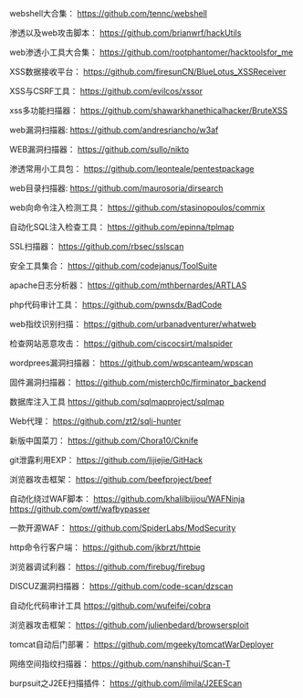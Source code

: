 webshell大合集：
https://github.com/tennc/webshell

渗透以及web攻击脚本：
https://github.com/brianwrf/hackUtils

web渗透小工具大合集：
https://github.com/rootphantomer/hacktoolsfor_me

XSS数据接收平台：
https://github.com/firesunCN/BlueLotus_XSSReceiver

XSS与CSRF工具：
https://github.com/evilcos/xssor

xss多功能扫描器：
https://github.com/shawarkhanethicalhacker/BruteXSS

web漏洞扫描器:
https://github.com/andresriancho/w3af

WEB漏洞扫描器：
https://github.com/sullo/nikto

渗透常用小工具包：
https://github.com/leonteale/pentestpackage

web目录扫描器:
https://github.com/maurosoria/dirsearch

web向命令注入检测工具：
https://github.com/stasinopoulos/commix

自动化SQL注入检查工具：
https://github.com/epinna/tplmap

SSL扫描器：
https://github.com/rbsec/sslscan

安全工具集合：
https://github.com/codejanus/ToolSuite

apache日志分析器：
https://github.com/mthbernardes/ARTLAS

php代码审计工具：
https://github.com/pwnsdx/BadCode

web指纹识别扫描：
https://github.com/urbanadventurer/whatweb

检查网站恶意攻击：
https://github.com/ciscocsirt/malspider

wordprees漏洞扫描器：
https://github.com/wpscanteam/wpscan

固件漏洞扫描器：
https://github.com/misterch0c/firminator_backend

数据库注入工具
https://github.com/sqlmapproject/sqlmap

Web代理：
https://github.com/zt2/sqli-hunter

新版中国菜刀：
https://github.com/Chora10/Cknife

git泄露利用EXP：
https://github.com/lijiejie/GitHack

浏览器攻击框架：
https://github.com/beefproject/beef

自动化绕过WAF脚本：
https://github.com/khalilbijjou/WAFNinja
https://github.com/owtf/wafbypasser

一款开源WAF：
https://github.com/SpiderLabs/ModSecurity

http命令行客户端：
https://github.com/jkbrzt/httpie

浏览器调试利器：
https://github.com/firebug/firebug

DISCUZ漏洞扫描器：
https://github.com/code-scan/dzscan

自动化代码审计工具
https://github.com/wufeifei/cobra

浏览器攻击框架：
https://github.com/julienbedard/browsersploit

tomcat自动后门部署：
https://github.com/mgeeky/tomcatWarDeployer

网络空间指纹扫描器：
https://github.com/nanshihui/Scan-T

burpsuit之J2EE扫描插件：
https://github.com/ilmila/J2EEScan

